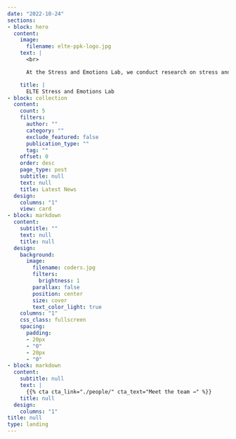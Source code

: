 ```yaml
---
date: "2022-10-24"
sections:
- block: hero
  content:
    image:
      filename: elte-ppk-logo.jpg
    text: |
      <br>

      At the Stress and Emotions Lab, we conduct research on stress and emotions to seek causal links between everyday events, subclinical mental symptoms, emotions and perceptual phenomena. Our methods include sampling procedures, psychophysiological and psychoneuroendocrinal measurements.

    title: |
      ELTE Stress and Emotions Lab
- block: collection
  content:
    count: 5
    filters:
      author: ""
      category: ""
      exclude_featured: false
      publication_type: ""
      tag: ""
    offset: 0
    order: desc
    page_type: post
    subtitle: null
    text: null
    title: Latest News
  design:
    columns: "1"
    view: card
- block: markdown
  content:
    subtitle: ""
    text: null
    title: null
  design:
    background:
      image:
        filename: coders.jpg
        filters:
          brightness: 1
        parallax: false
        position: center
        size: cover
        text_color_light: true
    columns: "1"
    css_class: fullscreen
    spacing:
      padding:
      - 20px
      - "0"
      - 20px
      - "0"
- block: markdown
  content:
    subtitle: null
    text: |
      {{% cta cta_link="./people/" cta_text="Meet the team →" %}}
    title: null
  design:
    columns: "1"
title: null
type: landing
---
```

